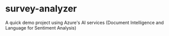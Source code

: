 # survey-analyzer
A quick demo project using Azure's AI services (Document Intelligence and Language for Sentiment Analysis)
